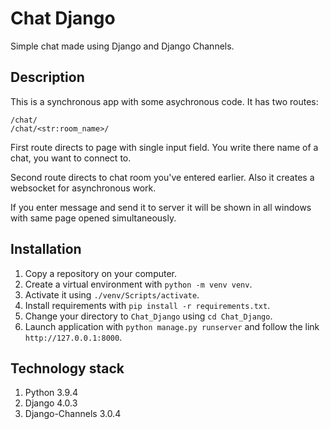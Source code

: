 # Chat Django
Simple chat made using Django and Django Channels.

## Description

This is a synchronous app with some asychronous code. It has two routes:

```
/chat/
/chat/<str:room_name>/
```

First route directs to page with single input field. You write there name of a chat, you want to connect to.

Second route directs to chat room you've entered earlier. Also it creates a websocket for asynchronous work.

If you enter message and send it to server it will be shown in all windows with same page opened simultaneously.

## Installation

1. Copy a repository on your computer.
2. Create a virtual environment with `python -m venv venv`.
3. Activate it using `./venv/Scripts/activate`.
4. Install requirements with `pip install -r requirements.txt`.
5. Change your directory to `Chat_Django` using `cd Chat_Django`.
6. Launch application with `python manage.py runserver` and follow the link `http://127.0.0.1:8000`.

## Technology stack

1. Python 3.9.4
2. Django 4.0.3
3. Django-Channels 3.0.4
